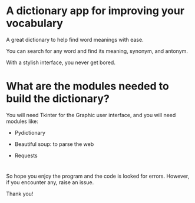 # A dictionary app for improving your vocabulary

A great dictionary to help find word meanings with ease.

You can search for any word and find its meaning, synonym, and antonym.

With a stylish interface, you never get bored.

# What are the modules needed to build the dictionary?

You will need Tkinter for the Graphic user interface, and you will need modules like:

- Pydictionary

- Beautiful soup: to parse the web

- Requests

#

So hope you enjoy the program and the code is looked for errors. However, if you encounter any, raise an issue.

Thank you!
